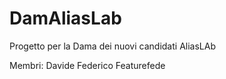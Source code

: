 # DamAliasLab
Progetto per la Dama dei nuovi candidati AliasLAb

Membri:
Davide
Federico
Featurefede